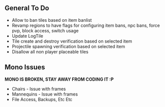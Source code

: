 ## General To Do
* Allow to ban tiles based on item banlist
* Revamp regions to have flags for configuring item bans, npc bans, force pvp, block access, switch usage
* Update LogTile
* Tile create and destroy verification based on selected item
* Projectile spawning verification based on selected item
* Disallow all non player placeable tiles

## Mono Issues
**MONO IS BROKEN, STAY AWAY FROM CODING IT :P**

* Chairs - Issue with frames
* Mannequins - Issue with frames
* File Access, Backups, Etc Etc
